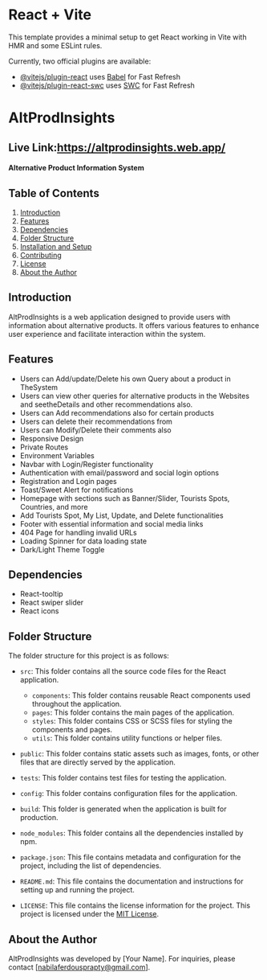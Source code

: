 # React + Vite

This template provides a minimal setup to get React working in Vite with HMR and some ESLint rules.

Currently, two official plugins are available:

- [@vitejs/plugin-react](https://github.com/vitejs/vite-plugin-react/blob/main/packages/plugin-react/README.md) uses [Babel](https://babeljs.io/) for Fast Refresh
- [@vitejs/plugin-react-swc](https://github.com/vitejs/vite-plugin-react-swc) uses [SWC](https://swc.rs/) for Fast Refresh
# AltProdInsights
## Live Link:https://altprodinsights.web.app/
#### Alternative Product Information System

## Table of Contents
1. [Introduction](#introduction)
2. [Features](#features)
3. [Dependencies](#dependencies)
4. [Folder Structure](#folder-stracture)
5. [Installation and Setup](#installation-and-setup)
6. [Contributing](#contributing)
7. [License](#license)
8. [About the Author](#about-the-author)


## Introduction
AltProdInsights is a web application designed to provide users with information about alternative products. It offers various features to enhance user experience and facilitate interaction within the system.

## Features
-  Users can Add/update/Delete his own Query about a product in TheSystem
- Users can view other queries for alternative products in the Websites
 and seetheDetails and other recommendations also.
 - Users can Add recommendations also for certain products
 - Users can delete their recommendations from
 - Users can Modify/Delete their comments also
- Responsive Design
- Private Routes
- Environment Variables
- Navbar with Login/Register functionality
- Authentication with email/password and social login options
- Registration and Login pages
- Toast/Sweet Alert for notifications
- Homepage with sections such as Banner/Slider, Tourists Spots, Countries, and more
- Add Tourists Spot, My List, Update, and Delete functionalities
- Footer with essential information and social media links
- 404 Page for handling invalid URLs
- Loading Spinner for data loading state
- Dark/Light Theme Toggle


## Dependencies
- React-tooltip
- React swiper slider
- React icons
## Folder Structure
The folder structure for this project is as follows:

- `src`: This folder contains all the source code files for the React application.

    - `components`: This folder contains reusable React components used throughout the application.
    - `pages`: This folder contains the main pages of the application.
    - `styles`: This folder contains CSS or SCSS files for styling the components and pages.
    - `utils`: This folder contains utility functions or helper files.
- `public`: This folder contains static assets such as images, fonts, or other files that are directly served by the application.
- `tests`: This folder contains test files for testing the application.
- `config`: This folder contains configuration files for the application.
- `build`: This folder is generated when the application is built for production.
- `node_modules`: This folder contains all the dependencies installed by npm.

- `package.json`: This file contains metadata and configuration for the project, including the list of dependencies.
- `README.md`: This file contains the documentation and instructions for setting up and running the project.

- `LICENSE`: This file contains the license information for the project.
This project is licensed under the [MIT License](LICENSE).

## About the Author
AltProdInsights was developed by [Your Name]. For inquiries, please contact [nabilaferdousprapty@gmail.com].

